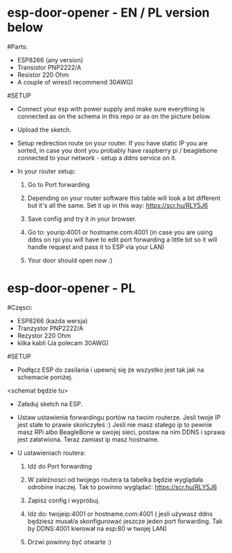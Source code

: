 # esp-door-opener - EN / PL version below


#Parts:
  - ESP8266 (any version) 
  - Transistor PNP2222/A
  - Resistor 220 Ohm
  - A couple of wires(I recommend 30AWG)
  
#SETUP
- Connect your esp with power supply and make sure everything is connected as on the schema in this repo or as on the picture below. 


<schema to be uploaded>


- Upload the sketch.

- Setup redirection route on your router. If you have static IP you are sorted, in case you dont you probably have raspberry pi / beaglebone connected to your network - setup a ddns service on it. 


- In your router setup: 

  1. Go to Port forwarding 

  2. Depending on your router software this table will look a bit different but it's all the same. 
Set it up in this way: 
https://scr.hu/RLY5J6

  3. Save config and try it in your browser. 
  4. Go to: yourip:4001 or hostname.com:4001 (in case you are using ddns on rpi you will have to edit port forwarding a little bit so it will handle request and pass it to ESP via your LAN)

  5. Your door should open now :) 


# esp-door-opener - PL

#Częsci:
  - ESP8266 (każda wersja) 
  - Tranzystor PNP2222/A
  - Rezystor 220 Ohm
  - kilka kabli (Ja polecam 30AWG)
  
#SETUP
- Podłącz ESP do zasilania i upewnij się że wszystko jest tak jak na schemacie poniżej. 


<schemat będzie tu>


- Załaduj sketch na ESP.

- Ustaw ustawienia forwardingu portów na twoim routerze. Jesli twoje IP jest stałe to prawie skończyłeś :) Jesli nie masz stałego ip to pewnie masz RPi albo BeagleBone w swojej sieci, postaw na nim DDNS i sprawa jest załatwiona. Teraz zamiast ip masz hostname.

- U ustawieniach routera: 

  1. Idź do Port forwarding 

  2. W zależnosci od twojego routera ta tabelka będzie wyglądała odrobine inaczej.
  Tak to powinno wyglądać:
https://scr.hu/RLY5J6

  3. Zapisz config i wypróbuj. 
  4. Idz do: twojeip:4001 or hostname.com:4001 ( jesli używasz ddns będziesz musał/a skonfigurować jeszcze jeden port forwarding. Tak by DDNS:4001 kierował na esp:80 w twojej LAN)

  5. Drzwi powinny być otwarte :) 

